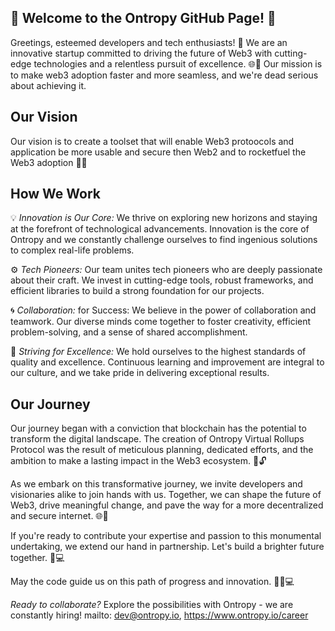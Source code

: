 
## 🚀 Welcome to the Ontropy GitHub Page! 🚀

Greetings, esteemed developers and tech enthusiasts! 👋 We are an innovative startup committed to driving the future of Web3 with cutting-edge technologies and a relentless pursuit of excellence. 🌐💫 Our mission is to make web3 adoption faster and more seamless, and we're dead serious about achieving it.

## Our Vision

Our vision is to create a toolset that will enable Web3 protoocols and application be more usable and secure then Web2 and to rocketfuel the Web3 adoption 🌟🚀

## How We Work

💡 *Innovation is Our Core:* We thrive on exploring new horizons and staying at the forefront of technological advancements. Innovation is the core of Ontropy and we constantly challenge ourselves to find ingenious solutions to complex real-life problems.

⚙️ *Tech Pioneers:* Our team unites tech pioneers who are deeply passionate about their craft. We invest in cutting-edge tools, robust frameworks, and efficient libraries to build a strong foundation for our projects.

🌀 *Collaboration:* for Success: We believe in the power of collaboration and teamwork. Our diverse minds come together to foster creativity, efficient problem-solving, and a sense of shared accomplishment.

🚀 *Striving for Excellence:* We hold ourselves to the highest standards of quality and excellence. Continuous learning and improvement are integral to our culture, and we take pride in delivering exceptional results.

## Our Journey

Our journey began with a conviction that blockchain has the potential to transform the digital landscape. The creation of Ontropy Virtual Rollups Protocol was the result of meticulous planning, dedicated efforts, and the ambition to make a lasting impact in the Web3 ecosystem. 🎉🔓

As we embark on this transformative journey, we invite developers and visionaries alike to join hands with us. Together, we can shape the future of Web3, drive meaningful change, and pave the way for a more decentralized and secure internet. 🌐🌌

If you're ready to contribute your expertise and passion to this monumental undertaking, we extend our hand in partnership. Let's build a brighter future together. 🤝💻

May the code guide us on this path of progress and innovation. 🧙‍♂️💻

*Ready to collaborate?* Explore the possibilities with Ontropy - we are constantly hiring! 
mailto: dev@ontropy.io, 
https://www.ontropy.io/career
